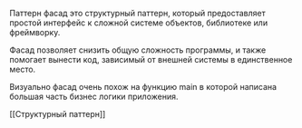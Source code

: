 Паттерн фасад это структурный паттерн, который предоставляет простой интерфейс к сложной системе объектов, библиотеке или фреймворку.

Фасад позволяет снизить общую сложность программы, и также помогает вынести код, зависимый от внешней системы в единственное место.

Визуально фасад очень похож на функцию main в которой написана большая часть бизнес логики приложения.






[[Структурный паттерн]]